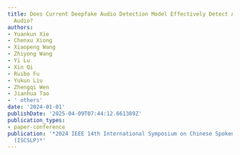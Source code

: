 ```yaml
---
title: Does Current Deepfake Audio Detection Model Effectively Detect ALM-based Deepfake
  Audio?
authors:
- Yuankun Xie
- Chenxu Xiong
- Xiaopeng Wang
- Zhiyong Wang
- Yi Lu
- Xin Qi
- Ruibo Fu
- Yukun Liu
- Zhengqi Wen
- Jianhua Tao
- ' others'
date: '2024-01-01'
publishDate: '2025-04-09T07:44:12.661389Z'
publication_types:
- paper-conference
publication: '*2024 IEEE 14th International Symposium on Chinese Spoken Language Processing
  (ISCSLP)*'
---
```

